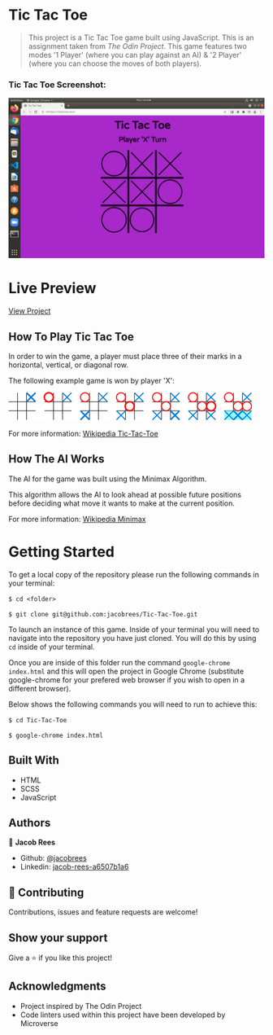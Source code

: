 # Tic Tac Toe

> This project is a Tic Tac Toe game built using JavaScript. This is an assignment taken from _The Odin Project_. This game features two modes '1 Player' (where you can play against an AI) & '2 Player' (where you can choose the moves of both players).

### Tic Tac Toe Screenshot:

![](screenshot/screenshot.png)

# Live Preview

[View Project](https://rawcdn.githack.com/jacobrees/Tic-Tac-Toe/d993f0181461b759e6e382a57c5da1fa8ad6ee10/index.html)

## How To Play Tic Tac Toe

In order to win the game, a player must place three of their marks in a horizontal, vertical, or diagonal row.

The following example game is won by player 'X':

![](screenshot/screenshot_2.png)

For more information: [Wikipedia Tic-Tac-Toe](https://en.wikipedia.org/wiki/Tic-tac-toe)

## How The AI Works

The AI for the game was built using the Minimax Algorithm. 

This algorithm allows the AI to look ahead at possible future positions before deciding what move it wants to make at the current position.

For more information: [Wikipedia Minimax](https://en.wikipedia.org/wiki/Minimax)

# Getting Started

To get a local copy of the repository please run the following commands in your terminal:

```
$ cd <folder>
```

```
$ git clone git@github.com:jacobrees/Tic-Tac-Toe.git
```

To launch an instance of this game. Inside of your terminal you will need to navigate into the repository you have just cloned. You will do this by using `cd` inside of your terminal. 

Once you are inside of this folder run the command `google-chrome index.html` and this will open the project in Google Chrome (substitute google-chrome for your prefered web browser if you wish to open in a different browser). 

Below shows the following commands you will need to run to achieve this:

```
$ cd Tic-Tac-Toe
```

```
$ google-chrome index.html
```

## Built With

- HTML
- SCSS
- JavaScript

## Authors

👤 **Jacob Rees**

- Github: [@jacobrees](https://github.com/jacobrees)
- Linkedin: [jacob-rees-a6507b1a6](https://www.linkedin.com/in/jacob-rees-a6507b1a6/)


## 🤝 Contributing

Contributions, issues and feature requests are welcome!

## Show your support

Give a ⭐️ if you like this project!

## Acknowledgments

- Project inspired by The Odin Project
- Code linters used within this project have been developed by Microverse
